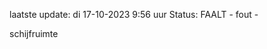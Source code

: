 laatste update: 
di 17-10-2023  9:56   uur 
Status: FAALT - fout - 
<div class="service R">schijfruimte</div>